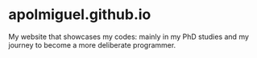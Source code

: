 # apolmiguel.github.io
My website that showcases my codes: mainly in my PhD studies and my journey to become a more deliberate programmer.
